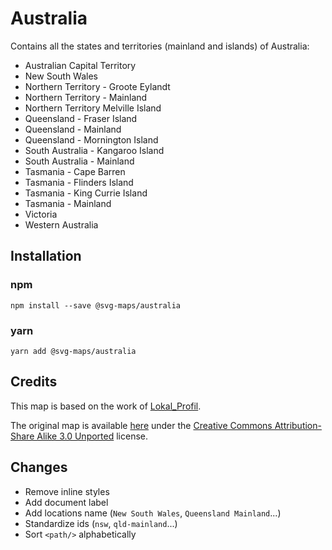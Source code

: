 # Australia

Contains all the states and territories (mainland and islands) of Australia:
* Australian Capital Territory
* New South Wales
* Northern Territory - Groote Eylandt
* Northern Territory - Mainland
* Northern Territory Melville Island
* Queensland - Fraser Island
* Queensland - Mainland
* Queensland - Mornington Island
* South Australia - Kangaroo Island
* South Australia - Mainland
* Tasmania - Cape Barren
* Tasmania - Flinders Island
* Tasmania - King Currie Island
* Tasmania - Mainland
* Victoria
* Western Australia

## Installation

### npm

`npm install --save @svg-maps/australia`

### yarn

`yarn add @svg-maps/australia`

## Credits

This map is based on the work of [Lokal_Profil](https://commons.wikimedia.org/wiki/User:Lokal_Profil).

The original map is available [here](https://commons.wikimedia.org/wiki/File:Australia_map,_States.svg) under the [Creative Commons Attribution-Share Alike 3.0 Unported](https://creativecommons.org/licenses/by-sa/3.0/deed.en) license.

## Changes

* Remove inline styles
* Add document label
* Add locations name (`New South Wales`, `Queensland Mainland`...)
* Standardize ids (`nsw`, `qld-mainland`...)
* Sort `<path/>` alphabetically
